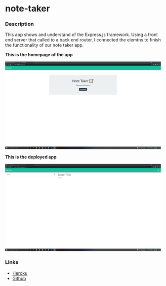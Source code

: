 # note-taker


### Description
This app shows and understand of the Express.js framework.
Using a front end server that called to a back end router, I 
connected the elemtns to finish the functionality of our note
taker app.

**This is the homepage of the app**

![Alt text](/public/assets/img/note-taker-demo1.png)

**This is the deployed app**

![Alt text](/public/assets/img/note-taker-demo2.png)

### Links

* [Heroku](https://lit-lake-28893.herokuapp.com/)
* [Github](https://github.com/shiel1dm/note-taker)



